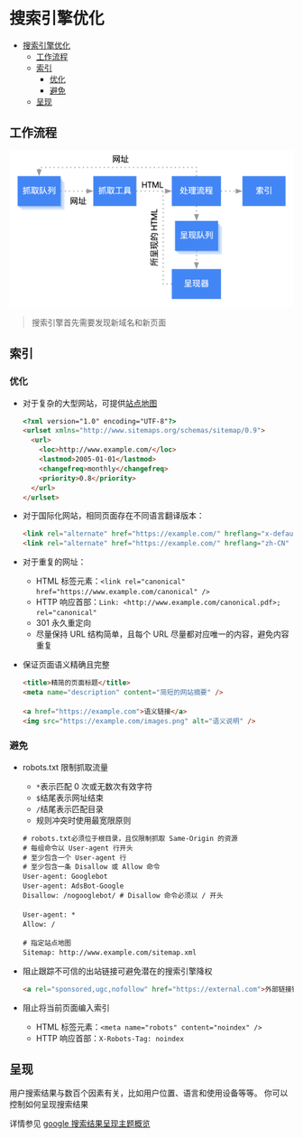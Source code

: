 # 搜索引擎优化

- [搜索引擎优化](#搜索引擎优化)
  - [工作流程](#工作流程)
  - [索引](#索引)
    - [优化](#优化)
    - [避免](#避免)
  - [呈现](#呈现)

## 工作流程

![googlebot](images/googlebot-crawl-render-index.png)

> 搜索引擎首先需要发现新域名和新页面

## 索引

### 优化

- 对于复杂的大型网站，可提供[站点地图](https://developers.google.com/search/docs/advanced/sitemaps/overview)

  ```html
  <?xml version="1.0" encoding="UTF-8"?>
  <urlset xmlns="http://www.sitemaps.org/schemas/sitemap/0.9">
    <url>
      <loc>http://www.example.com/</loc>
      <lastmod>2005-01-01</lastmod>
      <changefreq>monthly</changefreq>
      <priority>0.8</priority>
    </url>
  </urlset>
  ```

- 对于国际化网站，相同页面存在不同语言翻译版本：

  ```html
  <link rel="alternate" href="https://example.com/" hreflang="x-default" />
  <link rel="alternate" href="https://example.com/" hreflang="zh-CN" />
  ```

- 对于重复的网址：

  - HTML 标签元素：`<link rel="canonical" href="https://www.example.com/canonical" />`
  - HTTP 响应首部：`Link: <http://www.example.com/canonical.pdf>; rel="canonical"`
  - 301 永久重定向
  - 尽量保持 URL 结构简单，且每个 URL 尽量都对应唯一的内容，避免内容重复

- 保证页面语义精确且完整

  ```html
  <title>精简的页面标题</title>
  <meta name="description" content="简短的网站摘要" />

  <a href="https://example.com">语义链接</a>
  <img src="https://example.com/images.png" alt="语义说明" />
  ```

### 避免

- robots.txt 限制抓取流量

  - `*`表示匹配 0 次或无数次有效字符
  - `$`结尾表示网址结束
  - `/`结尾表示匹配目录
  - 规则冲突时使用最宽限原则

  ```txt
  # robots.txt必须位于根目录，且仅限制抓取 Same-Origin 的资源
  # 每组命令以 User-agent 行开头
  # 至少包含一个 User-agent 行
  # 至少包含一条 Disallow 或 Allow 命令
  User-agent: Googlebot
  User-agent: AdsBot-Google
  Disallow: /nogooglebot/ # Disallow 命令必须以 / 开头

  User-agent: *
  Allow: /

  # 指定站点地图
  Sitemap: http://www.example.com/sitemap.xml
  ```

- 阻止跟踪不可信的出站链接可避免潜在的搜索引擎降权

  ```html
  <a rel="sponsored,ugc,nofollow" href="https://external.com">外部链接链接</a>
  ```

- 阻止将当前页面编入索引

  - HTML 标签元素：`<meta name="robots" content="noindex" />`
  - HTTP 响应首部：`X-Robots-Tag: noindex`

## 呈现

用户搜索结果与数百个因素有关，比如用户位置、语言和使用设备等等。
你可以控制如何呈现搜索结果

详情参见 [google 搜索结果呈现主题概览](https://developers.google.com/search/docs/advanced/appearance/overview)
